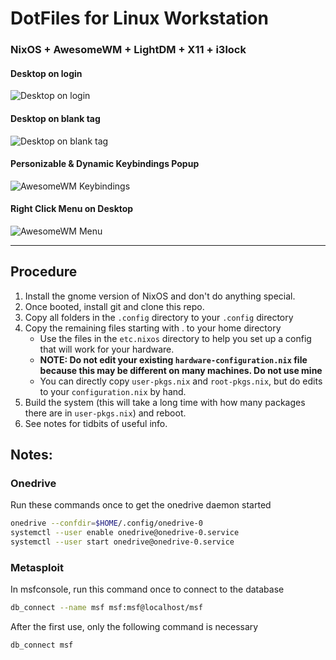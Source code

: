 # DotFiles for Linux Workstation
### NixOS + AwesomeWM + LightDM + X11 + i3lock
#### Desktop on login
![Desktop on login](https://github.com/christensenjairus/NixOS-Config/blob/main/desktop%20screenshot.png)
#### Desktop on blank tag
![Desktop on blank tag](https://github.com/christensenjairus/NixOS-Config/blob/main/desktop%20screenshot2.png)
#### Personizable & Dynamic Keybindings Popup
![AwesomeWM Keybindings](https://github.com/christensenjairus/NixOS-Config/blob/main/keybindings.png)
#### Right Click Menu on Desktop
![AwesomeWM Menu](https://github.com/christensenjairus/NixOS-Config/blob/main/menu%20screenshot.png)
* * *
## Procedure
1) Install the gnome version of NixOS and don't do anything special.
2) Once booted, install git and clone this repo.
3) Copy all folders in the `.config` directory to your `.config` directory
4) Copy the remaining files starting with . to your home directory
      - Use the files in the `etc.nixos` directory to help you set up a config that will work for your hardware.
      - **NOTE: Do not edit your existing `hardware-configuration.nix` file because this may be different on many machines. Do not use mine**
      - You can directly copy `user-pkgs.nix` and `root-pkgs.nix`, but do edits to your `configuration.nix` by hand. 
5) Build the system (this will take a long time with how many packages there are in `user-pkgs.nix`) and reboot.
6) See notes for tidbits of useful info.

## Notes:
### Onedrive
Run these commands once to get the onedrive daemon started
```bash
onedrive --confdir=$HOME/.config/onedrive-0
systemctl --user enable onedrive@onedrive-0.service
systemctl --user start onedrive@onedrive-0.service
```
### Metasploit
In msfconsole, run this command once to connect to the database
```bash
db_connect --name msf msf:msf@localhost/msf
```
After the first use, only the following command is necessary
```bash
db_connect msf
```

